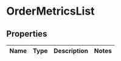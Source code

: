 # OrderMetricsList

## Properties
Name | Type | Description | Notes
------------ | ------------- | ------------- | -------------

